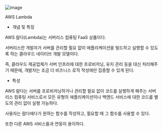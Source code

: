 ![image](https://user-images.githubusercontent.com/103885741/232386441-3b84143f-480d-4bab-bef1-d8f7575c4d6e.png)

AWS Lambda

- 개념 및 특징

AWS 람다(Lambda)는 서버리스 컴퓨팅 FaaS 상품이다.

서버리스란 개발자가 서버를 관리할 필요 없이 애플리케이션을 빌드하고 실행할 수 있도록 하는 클라우드 네이티브 개발 모델이다.

즉, 클라우드 제공업체가 서버 인프라에 대한 프로비저닝, 유지 관리 등을 대신 처리해주기 때문에, 개발자는 조금 더 비즈니스 로직 작성에만 집중할 수 있게 된다.

- 특성

AWS 람다는 서버를 프로비저닝하거나 관리할 필요 없이 코드를 실행하게 해주는 서버리스 컴퓨팅 서비스로서 모든 유형의 애플리케이션이나 백엔드 서비스에 대한 코드를 별도의 관리 없이 실행 가능하다.

사용자는 람다에다가 원하는 함수를 작성하고, 필요할 때 그 함수를 사용할 수 있다.

또한 다른 AWS 서비스들과 연동이 용이하다.
